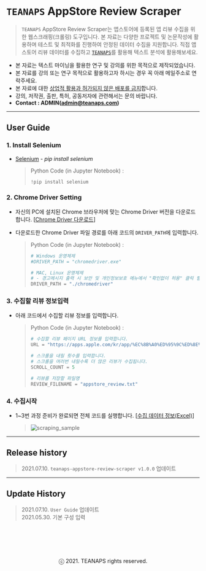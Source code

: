 # `TEANAPS` AppStore Review Scraper

> `TEANAPS` AppStore Review Scraper는 앱스토어에 등록된 앱 리뷰 수집을 위한 웹스크래핑(크롤링) 도구입니다. 본 자료는 다양한 프로젝트 및 논문작성에 활용하며 테스트 및 최적화를 진행하여 안정된 데이터 수집을 지원합니다. 직접 앱스토어 리뷰 데이터를 수집하고 [`TEANAPS`](https://github.com/fingeredman/teanaps#teanaps-text-analysis-apis-for-ecucation)를 활용해 텍스트 분석에 활용해보세요.

- 본 자료는 텍스트 마이닝을 활용한 연구 및 강의를 위한 목적으로 제작되었습니다.
- 본 자료를 강의 또는 연구 목적으로 활용하고자 하시는 경우 꼭 아래 메일주소로 연락주세요.
- 본 자료에 대한 <U>상업적 활용과 허가되지 않은 배포를 금지</U>합니다.
- 강의, 저작권, 출판, 특허, 공동저자에 관련해서는 문의 바랍니다.
- **Contact : ADMIN(admin@teanaps.com)**

---
## User Guide

### 1. Install Selenium

- [Selenium](https://pypi.org/project/selenium/) - *pip install selenium*

  > Python Code (in Jupyter Notebook) :
  > ```python
  > !pip install selenium
  > ```

### 2. Chrome Driver Setting

- 자신의 PC에 설치된 Chrome 브라우저에 맞는 Chrome Driver 버전을 다운로드합니다. [[Chrome Driver 다운로드](http://chromedriver.chromium.org/downloads/)]
- 다운로드한 Chrome Driver 파일 경로를 아래 코드의 `DRIVER_PATH`에 입력합니다.

  > Python Code (in Jupyter Notebook) :
  > ```python
  > # Windows 운영체제
  > #DRIVER_PATH = "chromedriver.exe"
  > 
  > # MAC, Linux 운영체제
  > # - 경고메시지 출력 시 보안 및 개인정보보호 메뉴에서 "확인없이 허용" 클릭 필요함
  > DRIVER_PATH = "./chromedriver"
  > ```
 
### 3. 수집할 리뷰 정보입력

- 아래 코드에서 수집할 리뷰 정보를 입력합니다.

  > Python Code (in Jupyter Notebook) :
  > ```python
  > # 수집할 리뷰 페이지 URL 정보를 입력합니다.
  > URL = "https://apps.apple.com/kr/app/%EC%8B%A0%ED%95%9C%ED%8E%98%EC%9D%B4%ED%8C%90/id572462317#see-all/reviews"
  > 
  > # 스크롤을 내릴 횟수를 입력합니다.
  > # 스크롤을 여러번 내릴수록 더 많은 리뷰가 수집됩니다.
  > SCROLL_COUNT = 5
  > 
  > # 리뷰를 저장할 파일명
  > REVIEW_FILENAME = "appstore_review.txt"
  > ``` 

### 4. 수집시작

- 1~3번 과정 준비가 완료되면 전체 코드를 실행합니다. [[수집 데이터 정보(Excel)](https://github.com/fingeredman/teanaps-web-scraper/raw/main/appstore_review_scraper/sample_data/scraping_data_desc.xlsx)]

  > ![scraping_sample](./sample_data/scraping_sample.gif)

---
## Release history
> 2021.07.10. `teanaps-appstore-review-scraper v1.0.0` 업데이트  

---
## Update History
> 2021.07.10. `User Guide` 업데이트  
> 2021.05.30. 기본 구성 입력  

<br><br>
---
<center>ⓒ 2021. TEANAPS rights reserved.</center>
